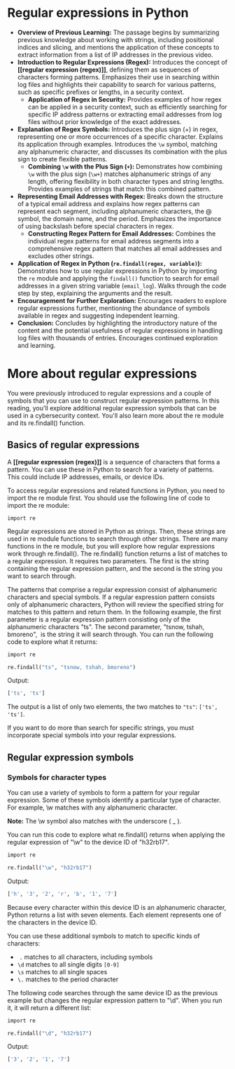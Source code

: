 # Regular expressions in Python

- **Overview of Previous Learning:** The passage begins by summarizing previous knowledge about working with strings, including positional indices and slicing, and mentions the application of these concepts to extract information from a list of IP addresses in the previous video.
- **Introduction to Regular Expressions (Regex):** Introduces the concept of **[[regular expression (regex)]]**, defining them as sequences of characters forming patterns. Emphasizes their use in searching within log files and highlights their capability to search for various patterns, such as specific prefixes or lengths, in a security context.
	- **Application of Regex in Security:** Provides examples of how regex can be applied in a security context, such as efficiently searching for specific IP address patterns or extracting email addresses from log files without prior knowledge of the exact addresses.
- **Explanation of Regex Symbols:** Introduces the plus sign (+) in regex, representing one or more occurrences of a specific character. Explains its application through examples. Introduces the `\w` symbol, matching any alphanumeric character, and discusses its combination with the plus sign to create flexible patterns.
	- **Combining `\w` with the Plus Sign (`+`):** Demonstrates how combining `\w` with the plus sign (`\w+`) matches alphanumeric strings of any length, offering flexibility in both character types and string lengths. Provides examples of strings that match this combined pattern.
- **Representing Email Addresses with Regex:** Breaks down the structure of a typical email address and explains how regex patterns can represent each segment, including alphanumeric characters, the @ symbol, the domain name, and the period. Emphasizes the importance of using backslash before special characters in regex.
	- **Constructing Regex Pattern for Email Addresses:** Combines the individual regex patterns for email address segments into a comprehensive regex pattern that matches all email addresses and excludes other strings.
- **Application of Regex in Python (`re.findall(regex, variable)`):** Demonstrates how to use regular expressions in Python by importing the `re` module and applying the `findall()` function to search for email addresses in a given string variable (`email_log`). Walks through the code step by step, explaining the arguments and the result.
- **Encouragement for Further Exploration:** Encourages readers to explore regular expressions further, mentioning the abundance of symbols available in regex and suggesting independent learning.
- **Conclusion:** Concludes by highlighting the introductory nature of the content and the potential usefulness of regular expressions in handling log files with thousands of entries. Encourages continued exploration and learning.

# More about regular expressions

You were previously introduced to regular expressions and a couple of symbols that you can use to construct regular expression patterns. In this reading, you'll explore additional regular expression symbols that can be used in a cybersecurity context. You'll also learn more about the re module and its re.findall() function.

## Basics of regular expressions

A **[[regular expression (regex)]]** is a sequence of characters that forms a pattern. You can use these in Python to search for a variety of patterns. This could include IP addresses, emails, or device IDs.

To access regular expressions and related functions in Python, you need to import the re module first. You should use the following line of code to import the re module:

`import re`

Regular expressions are stored in Python as strings. Then, these strings are used in re module functions to search through other strings. There are many functions in the re module, but you will explore how regular expressions work through re.findall(). The re.findall() function returns a list of matches to a regular expression. It requires two parameters. The first is the string containing the regular expression pattern, and the second is the string you want to search through.

The patterns that comprise a regular expression consist of alphanumeric characters and special symbols. If a regular expression pattern consists only of alphanumeric characters, Python will review the specified string for matches to this pattern and return them. In the following example, the first parameter is a regular expression pattern consisting only of the alphanumeric characters "ts". The second parameter, "tsnow, tshah, bmoreno",  is the string it will search through. You can run the following code to explore what it returns:

```python
import re

re.findall("ts", "tsnow, tshah, bmoreno")
```
Output:
```python
['ts', 'ts']
```

The output is a list of only two elements, the two matches to `"ts"`: `['ts', 'ts']`.

If you want to do more than search for specific strings, you must incorporate special symbols into your regular expressions.

## Regular expression symbols

### Symbols for character types

You can use a variety of symbols to form a pattern for your regular expression. Some of these symbols identify a particular type of character. For example, \w matches with any alphanumeric character.

**Note:** The \w symbol also matches with the underscore ( _ ).

You can run this code to explore what re.findall() returns when applying the regular expression of "\w" to the device ID of "h32rb17".

```python
import re

re.findall("\w", "h32rb17")
```
Output:
```python
['h', '3', '2', 'r', 'b', '1', '7']
```

Because every character within this device ID is an alphanumeric character, Python returns a list with seven elements. Each element represents one of the characters in the device ID.

You can use these additional symbols to match to specific kinds of characters:

-  `.` matches to all characters, including symbols
- `\d` matches to all single digits `[0-9]`
- `\s` matches to all single spaces 
- `\.` matches to the period character

The following code searches through the same device ID as the previous example but changes the regular expression pattern to "\d". When you run it, it will return a different list:

```python
import re

re.findall("\d", "h32rb17")
```
Output:
```python
['3', '2', '1', '7']
```
